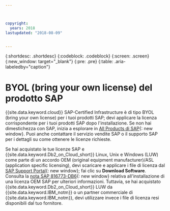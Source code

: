 ```yaml
---



copyright:
  years: 2018
lastupdated: "2018-08-09"


---
```


{:shortdesc: .shortdesc}
{:codeblock: .codeblock}
{:screen: .screen}
{:new_window: target="_blank"}
{:pre: .pre}
{:table: .aria-labeledby="caption"}


# BYOL (bring your own license) del prodotto SAP

{{site.data.keyword.cloud}} SAP-Certified Infrastructure è di tipo BYOL (bring your own license) per i tuoi prodotti SAP; devi applicare la licenza corrispondente per i tuoi prodotti SAP dopo l'installazione. Se non hai dimestichezza con SAP, inizia a esplorare in [All Products di SAP](https://www.sap.com/products.html){: new window}. Puoi anche contattare il servizio vendite SAP o il supporto SAP per i dettagli su come ottenere le licenze richieste.

Se hai acquistato le tue licenze SAP e {{site.data.keyword.Db2_on_Cloud_short}} Linux, Unix e Windows (LUW) come parte di un accordo OEM (original equipment manufacturer)/ASL (application specific licensing), devi scaricare e applicare i file di licenza dal [SAP Support Portal](https://support.sap.com/en/index.html){: new window}; fai clic su **Download Software**. Consulta la [nota SAP 816773-DB6](https://launchpad.support.sap.com/#/notes/816773){: new window} relativa all'installazione di una licenza OEM SAP per ulteriori informazioni. Tuttavia, se hai acquistato {{site.data.keyword.Db2_on_Cloud_short}} LUW da {{site.data.keyword.IBM_notm}} o un partner commerciale di {{site.data.keyword.IBM_notm}}, devi utilizzare invece i file di licenza resi disponibili dal tuo fornitore.
